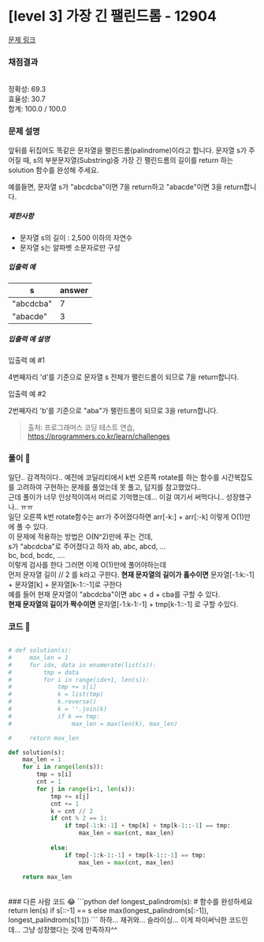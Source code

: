 # [level 3] 가장 긴 팰린드롬 - 12904 

[문제 링크](https://school.programmers.co.kr/learn/courses/30/lessons/12904) 



### 채점결과

<br/>정확성: 69.3<br/>효율성: 30.7<br/>합계: 100.0 / 100.0

### 문제 설명

<p>앞뒤를 뒤집어도 똑같은 문자열을 팰린드롬(palindrome)이라고 합니다.
문자열 s가 주어질 때, s의 부분문자열(Substring)중 가장 긴 팰린드롬의 길이를 return 하는 solution 함수를 완성해 주세요.

예를들면, 문자열 s가 "abcdcba"이면 7을 return하고 "abacde"이면 3을 return합니다.</p>

<h5>제한사항</h5>

<ul>
<li>문자열 s의 길이 : 2,500 이하의 자연수</li>
<li>문자열 s는 알파벳 소문자로만 구성</li>
</ul>

<h5>입출력 예</h5>
<table class="table">
        <thead><tr>
<th>s</th>
<th>answer</th>
</tr>
</thead>
        <tbody><tr>
<td>"abcdcba"</td>
<td>7</td>
</tr>
          <tr>
<td>"abacde"</td>
<td>3</td>
</tr>
</tbody>
      </table>
<h5>입출력 예 설명</h5>

<p> 입출력 예 #1 </p>
<p> 4번째자리 'd'를 기준으로 문자열 s 전체가 팰린드롬이 되므로 7을 return합니다. </p>

<p> 입출력 예 #2 </p>
<p> 2번째자리 'b'를 기준으로 "aba"가 팰린드롬이 되므로 3을 return합니다. </p>

> 출처: 프로그래머스 코딩 테스트 연습, https://programmers.co.kr/learn/challenges

### 풀이 🚀
일단.. 감격적이다.. 예전에 코딜리티에서
k번 오른쪽 rotate를 하는 함수를 시간복잡도를 고려하여 구현하는 문제를 풀었는데  못 풀고, 답지를 참고했었다..   
근데 풀이가 너무 인상적이여서 머리로 기억했는데... 이걸 여기서 써먹다니.. 성장했구나.. ㅠㅠ  
일단 오른쪽 k번 rotate함수는 arr가 주어졌다하면 arr[-k:] + arr[:-k] 이렇게 O(1)만에 풀 수 있다.     
이 문제에 적용하는 방법은
O(N^2)만에 푸는 건데,   
s가 "abcdcba"로 주어졌다고 하자
ab, abc, abcd, ...  
bc, bcd, bcdc, ....  
이렇게 검사를 한다 그러면 이제 O(1)만에 풀어야하는데  
먼저 문자열 길이 // 2 를 k라고 구한다.
**현재 문자열의 길이가 홀수이면**
문자열[-1:k:-1] + 문자열[k] + 문자열[k-1::-1]로 구한다  
예를 들어 현재 문자열이 "abcdcba"이면 abc + d + cba를 구할 수 있다.  
**현재 문자열의 길이가 짝수이면**
문자열[-1:k-1:-1] + tmp[k-1::-1] 로 구할 수있다.

### 코드 📃

```python

# def solution(s):
#     max_len = 1
#     for idx, data in enumerate(list(s)):
#         tmp = data
#         for i in range(idx+1, len(s)):
#             tmp += s[i]
#             k = list(tmp)
#             k.reverse()
#             k = ''.join(k)
#             if k == tmp:
#                 max_len = max(len(k), max_len)

#     return max_len

def solution(s):
    max_len = 1
    for i in range(len(s)):
        tmp = s[i]
        cnt = 1
        for j in range(i+1, len(s)):
            tmp += s[j]
            cnt += 1
            k = cnt // 2
            if cnt % 2 == 1:
                if tmp[-1:k:-1] + tmp[k] + tmp[k-1::-1] == tmp:
                    max_len = max(cnt, max_len)
                    
            else:
                if tmp[-1:k-1:-1] + tmp[k-1::-1] == tmp:
                    max_len = max(cnt, max_len)
                
    return max_len      

```
<br>
### 다른 사람 코드 😂
```python
def longest_palindrom(s):
    # 함수를 완성하세요
    return len(s) if s[::-1] == s else max(longest_palindrom(s[:-1]), longest_palindrom(s[1:]))
```
하하... 재귀와... 슬라이싱... 이게 파이써닉한 코드인데...
그냥 성장했다는 것에 만족하자^^ 
